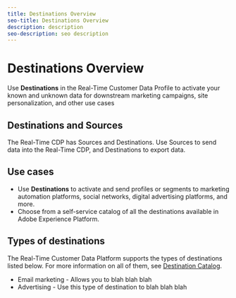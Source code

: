 ```yaml
---
title: Destinations Overview
seo-title: Destinations Overview
description: description
seo-description: seo description
---
```


# Destinations Overview

Use **Destinations** in the Real-Time Customer Data Profile to activate your known and unknown data for downstream marketing campaigns, site personalization, and other use cases

## Destinations and Sources
The Real-Time CDP has Sources and Destinations. Use Sources to send data into the Real-Time CDP, and Destinations to export data.

## Use cases

* Use **Destinations** to activate and send profiles or segments to marketing automation platforms, social networks, digital advertising platforms, and more.
* Choose from a self-service catalog of all the destinations available in Adobe Experience Platform.

## Types of destinations

The Real-Time Customer Data Platform supports the types of destinations listed below. For more information on all of them, see [Destination Catalog](/help/rtcdp/destinations/destinations-catalog.md). 

* Email marketing - Allows you to blah blah blah
* Advertising - Use this type of destination to blah blah blah

